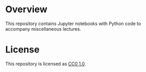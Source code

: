 # Overview

This repository contains Jupyter notebooks with Python code to accompany miscellaneous lectures.


# License

This repository is licensed as [CC0 1.0](LICENSE).
